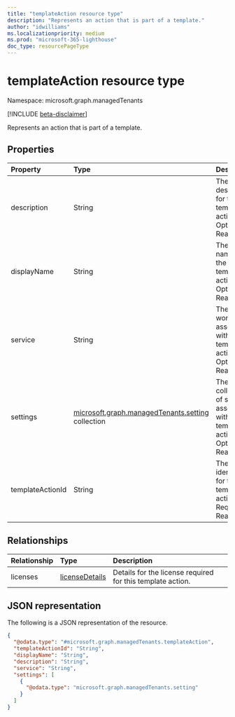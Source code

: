 ```yaml
---
title: "templateAction resource type"
description: "Represents an action that is part of a template."
author: "idwilliams"
ms.localizationpriority: medium
ms.prod: "microsoft-365-lighthouse"
doc_type: resourcePageType
---
```


# templateAction resource type

Namespace: microsoft.graph.managedTenants

[!INCLUDE [beta-disclaimer](../../includes/beta-disclaimer.md)]

Represents an action that is part of a template.

## Properties
|Property|Type|Description|
|:---|:---|:---|
|description|String|The description for the template action. Optional. Read-only.|
|displayName|String|The display name for the template action. Optional. Read-only.|
|service|String|The workload associated with this template action. Optional. Read-only.|
|settings|[microsoft.graph.managedTenants.setting](../resources/managedtenants-setting.md) collection|The collection of settings associated with the template action. Optional. Read-only.|
|templateActionId|String|The unique identifier for the template action. Required. Read-only.|

## Relationships
|Relationship|Type|Description|
|:---|:---|:---|
|licenses|[licenseDetails](../resources/managedtenants-licensedetails.md)|Details for the license required for this template action.|

## JSON representation
The following is a JSON representation of the resource.
<!-- {
  "blockType": "resource",
  "@odata.type": "microsoft.graph.managedTenants.templateAction"
}
-->
``` json
{
  "@odata.type": "#microsoft.graph.managedTenants.templateAction",
  "templateActionId": "String",
  "displayName": "String",
  "description": "String",
  "service": "String",
  "settings": [
    {
      "@odata.type": "microsoft.graph.managedTenants.setting"
    }
  ]
}
```

